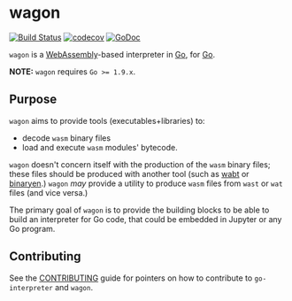 wagon
=====

[![Build Status](https://travis-ci.org/go-interpreter/wagon.svg?branch=master)](https://travis-ci.org/go-interpreter/wagon)
[![codecov](https://codecov.io/gh/go-interpreter/wagon/branch/master/graph/badge.svg)](https://codecov.io/gh/go-interpreter/wagon)
[![GoDoc](https://godoc.org/github.com/vntchain/vnt-wasm?status.svg)](https://godoc.org/github.com/vntchain/vnt-wasm)

`wagon` is a [WebAssembly](http://webassembly.org)-based interpreter in [Go](https://golang.org), for [Go](https://golang.org).

**NOTE:** `wagon` requires `Go >= 1.9.x`.

## Purpose

`wagon` aims to provide tools (executables+libraries) to:

- decode `wasm` binary files
- load and execute `wasm` modules' bytecode.

`wagon` doesn't concern itself with the production of the `wasm` binary files;
these files should be produced with another tool (such as [wabt](https://github.com/WebAssembly/wabt) or [binaryen](https://github.com/WebAssembly/binaryen).)
`wagon` *may* provide a utility to produce `wasm` files from `wast` or `wat` files (and vice versa.)

The primary goal of `wagon` is to provide the building blocks to be able to build an interpreter for Go code, that could be embedded in Jupyter or any Go program.


## Contributing

See the [CONTRIBUTING](https://github.com/go-interpreter/license/blob/master/CONTRIBUTE.md) guide for pointers on how to contribute to `go-interpreter` and `wagon`.
